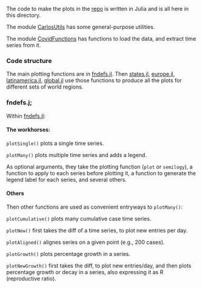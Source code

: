 The code to make the plots in the [repo](../../README.md) is written in Julia and is all here in this directory.

The module [CarlosUtils](./CarlosUtils/src/CarlosUtils.jl) has some general-purpose utilities.

The module [CovidFunctions](./CovidFunctions/src/CovidFunctions.jl) has functions to load the data, and extract time series from it.

### Code structure 

The main plotting functions are in [fndefs.jl](./fndefs.jl). Then [states.jl](./states.jl), [europe.jl](europe.jl), [latinamerica.jl](./latinamerica.jl), [global.jl](./global.jl) use those functions to produce all the plots for different sets of world regions.

### fndefs.j;

Within [fndefs.jl](./fndefs.jl):

#### The workhorses:

`plotSingle()` plots a single time series.

`plotMany()` plots multiple time series and adds a legend.

As optional arguments, they take the plotting function (`plot` or `semilogy`), a function to apply to each series before plotting it, a function to generate the legend label for each series, and several others.

#### Others

Then other functions are used as convenient entryways to `plotMany()`:

`plotCumulative()` plots many cumulative case time series.

`plotNew()` first takes the diff of a time series, to plot new entries per day.

`plotAligned()` alignes series on a given point (e.g., 200 cases).

`plotGrowth()` plots percentage growth in a series.

`plotNewGrowth()` first takes the diff, to plot new entries/day, and then plots percentage growth or decay in a series, also expressing it as R (reproductive ratio).


